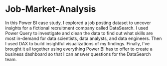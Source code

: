# Job-Market-Analysis

In this Power BI case study, I explored a job posting dataset to uncover insights for a fictional recruitment company called DataSearch. I used Power Query to investigate and clean the data to find out what skills are most in-demand for data scientists, data analysts, and data engineers. Then I used DAX to build insightful visualizations of my findings. Finally, I've brought it all together using everything Power BI has to offer to create a business dashboard so that I can answer questions for the DataSearch team.
